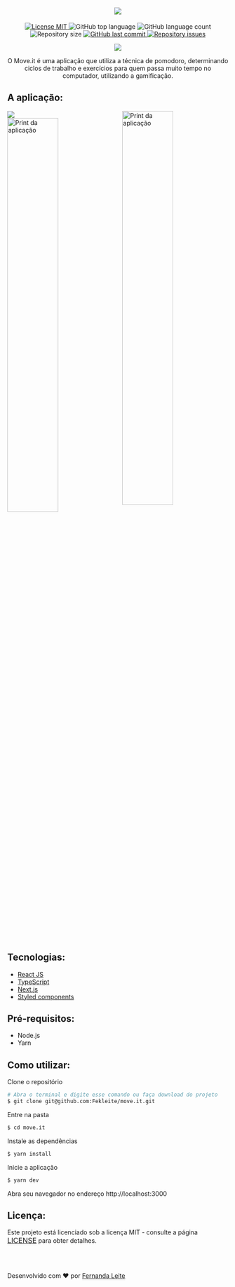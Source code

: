 <h1 align="center">
  <img src="https://user-images.githubusercontent.com/48728541/109227592-5127cb80-779f-11eb-8e60-27dfcf2ed96d.png">
</h1>

<p align="center">
  <a href="https://opensource.org/licenses/MIT">
    <img src="https://img.shields.io/badge/License-MIT-6E40C9" alt="License MIT">
  </a>
  
  <img alt="GitHub top language" src="https://img.shields.io/github/languages/top/Fekleite/move.it?color=6E40C9">

  <img alt="GitHub language count" src="https://img.shields.io/github/languages/count/Fekleite/move.it?color=6E40C9">

  <img alt="Repository size" src="https://img.shields.io/github/repo-size/Fekleite/move.it?color=6E40C9">
  
  <a href="https://github.com/Fekleite/move.it/commits/master">
    <img alt="GitHub last commit" src="https://img.shields.io/github/last-commit/Fekleite/move.it?color=6E40C9">
  </a>

  <a href="https://github.com/Fekleite/move.it/issues">
    <img alt="Repository issues" src="https://img.shields.io/github/issues/Fekleite/move.it?color=6E40C9">
  </a>
</p>

<p align="center"  > 
  <img src="https://user-images.githubusercontent.com/48728541/109228854-3c4c3780-77a1-11eb-8740-f0b884252efb.png" /> 
</p>

<p align="center">
  O Move.it é uma aplicação que utiliza a técnica de pomodoro, determinando ciclos de trabalho e exercícios para quem passa muito tempo no computador, utilizando a gamificação.
</p>

## A aplicação:

<img src="https://user-images.githubusercontent.com/48728541/109373403-4ea39f80-788d-11eb-8683-fe728d17a760.gif" />

<img width="48%" align="right" src="https://user-images.githubusercontent.com/48728541/109429492-b9162600-79da-11eb-863f-8ee2354f18b6.png" alt="Print da aplicação" />

<img width="48%"  src="https://user-images.githubusercontent.com/48728541/109429575-1b6f2680-79db-11eb-9e49-0119b79e6293.png" alt="Print da aplicação" />



## Tecnologias:

- <a href="https://pt-br.reactjs.org/" > React JS </a>
- <a href="https://www.typescriptlang.org/"> TypeScript </a>
- <a href="https://nextjs.org"> Next.js </a>
- <a href="https://styled-components.com"> Styled components </a>

## Pré-requisitos:

- Node.js
- Yarn

## Como utilizar:

Clone o repositório
```bash
# Abra o terminal e digite esse comando ou faça download do projeto
$ git clone git@github.com:Fekleite/move.it.git
```

Entre na pasta
```bash
$ cd move.it
```

Instale as dependências
```bash
$ yarn install
```

Inicie a aplicação
```bash
$ yarn dev
```

Abra seu navegador no endereço http://localhost:3000

## Licença:

<p>Este projeto está licenciado sob a licença MIT - consulte a página <a href="https://opensource.org/licenses/MIT" style=" font-size: 16px; " >LICENSE</a> para obter detalhes.</p>

</br>
</br>

<p >Desenvolvido com ❤️ por <a href="https://github.com/Fekleite">Fernanda Leite </a>
